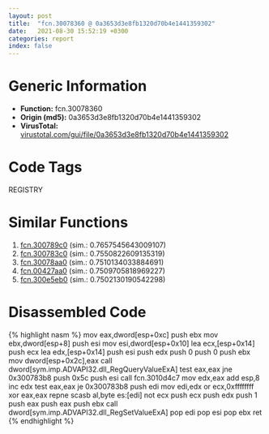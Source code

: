 ```yaml
---
layout: post
title:  "fcn.30078360 @ 0a3653d3e8fb1320d70b4e1441359302"
date:   2021-08-30 15:52:19 +0300
categories: report
index: false
---
```


# Generic Information
- **Function:** fcn.30078360
- **Origin (md5):** 0a3653d3e8fb1320d70b4e1441359302
- **VirusTotal:** [virustotal.com/gui/file/0a3653d3e8fb1320d70b4e1441359302][virustotal_ref]

# Code Tags
<span class="tag" id="REGISTRY">REGISTRY</span>


# Similar Functions

1. [fcn.300789c0][similar_1_ref] (sim.: 0.7657545643009107)
2. [fcn.300783c0][similar_2_ref] (sim.: 0.7550822609135319)
3. [fcn.30078aa0][similar_3_ref] (sim.: 0.7510134033884691)
4. [fcn.00427aa0][similar_4_ref] (sim.: 0.7509705818969227)
5. [fcn.300e5eb0][similar_5_ref] (sim.: 0.7502130190542298)


# Disassembled Code

{% highlight nasm %}
mov eax,dword[esp+0xc]
push ebx
mov ebx,dword[esp+8]
push esi
mov esi,dword[esp+0x10]
lea ecx,[esp+0x14]
push ecx
lea edx,[esp+0x14]
push esi
push edx
push 0
push 0
push ebx
mov dword[esp+0x2c],eax
call dword[sym.imp.ADVAPI32.dll_RegQueryValueExA]
test eax,eax
jne 0x300783b8
push 0x5c
push esi
call fcn.3010d4c7
mov edx,eax
add esp,8
inc edx
test eax,eax
je 0x300783b8
push edi
mov edi,edx
or ecx,0xffffffff
xor eax,eax
repne scasb al,byte es:[edi]
not ecx
push ecx
push edx
push 1
push eax
push eax
push ebx
call dword[sym.imp.ADVAPI32.dll_RegSetValueExA]
pop edi
pop esi
pop ebx
ret 
{% endhighlight %}


[similar_1_ref]: /report/fcn.300789c0@0a3653d3e8fb1320d70b4e1441359302
[similar_2_ref]: /report/fcn.300783c0@0a3653d3e8fb1320d70b4e1441359302
[similar_3_ref]: /report/fcn.30078aa0@0a3653d3e8fb1320d70b4e1441359302
[similar_4_ref]: /report/fcn.00427aa0@3e981d1767f44f5fe2446a49ffe52f4e
[similar_5_ref]: /report/fcn.300e5eb0@0a3653d3e8fb1320d70b4e1441359302
[virustotal_ref]: https://www.virustotal.com/gui/file/0a3653d3e8fb1320d70b4e1441359302